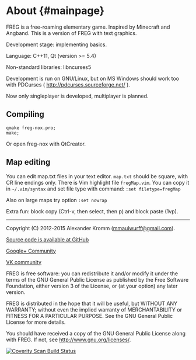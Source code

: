 About                                                               {#mainpage}
=====

FREG is a free-roaming elementary game.
Inspired by Minecraft and Angband.
This is a version of FREG with text graphics.

Development stage: implementing basics.

Language: C++11, Qt (version >= 5.4)

Non-standard libraries: libncurses5

Development is run on GNU/Linux, but on MS Windows should work too with
PDCurses ( http://pdcurses.sourceforge.net/ ).

Now only singleplayer is developed, multiplayer is planned.

Compiling
---------

    qmake freg-nox.pro;
    make;

Or open freg-nox with QtCreator.

Map editing
-----------

You can edit map.txt files in your text editor.
`map.txt` should be square, with CR line endings only.
There is Vim highlight file `fregMap.vim`. You can copy it in `~/.vim/syntax`
and set file type with command:
`:set filetype=fregMap`

Also on large maps try option
`:set nowrap`

Extra fun: block copy (Ctrl-v, then select, then p) and block paste (1vp).

--------

Copyright (C) 2012-2015 Alexander Kromm (mmaulwurff@gmail.com).

[Source code is available at GitHub](https://github.com/mmaulwurff/freg)

[Google+ Community](https://plus.google.com/communities/101873782136369825650)

[VK community](https://vk.com/freg_dev)

FREG is free software: you can redistribute it and/or modify
it under the terms of the GNU General Public License as published by
the Free Software Foundation, either version 3 of the License, or
(at your option) any later version.

FREG is distributed in the hope that it will be useful,
but WITHOUT ANY WARRANTY; without even the implied warranty of
MERCHANTABILITY or FITNESS FOR A PARTICULAR PURPOSE.  See the
GNU General Public License for more details.

You should have received a copy of the GNU General Public License
along with FREG. If not, see <http://www.gnu.org/licenses/>.

<a href="https://scan.coverity.com/projects/freg">
  <img alt="Coverity Scan Build Status"
       src="https://scan.coverity.com/projects/402/badge.svg"/>
</a>

